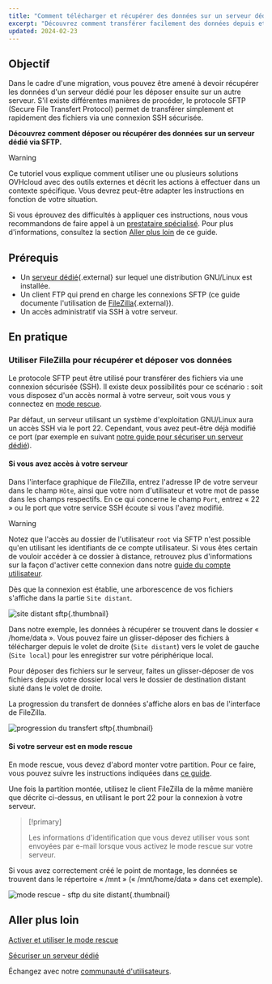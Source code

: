 ```yaml
---
title: "Comment télécharger et récupérer des données sur un serveur dédié via SFTP"
excerpt: "Découvrez comment transférer facilement des données depuis et vers votre serveur dédié"
updated: 2024-02-23
---
```


## Objectif

Dans le cadre d'une migration, vous pouvez être amené à devoir récupérer les données d'un serveur dédié pour les déposer ensuite sur un autre serveur. S'il existe différentes manières de procéder, le protocole SFTP (Secure File Transfert Protocol) permet de transférer simplement et rapidement des fichiers via une connexion SSH sécurisée.

**Découvrez comment déposer ou récupérer des données sur un serveur dédié via SFTP.**

> [!warning]
>Ce tutoriel vous explique comment utiliser une ou plusieurs solutions OVHcloud avec des outils externes et décrit les actions à effectuer dans un contexte spécifique. Vous devrez peut-être adapter les instructions en fonction de votre situation.
>
>Si vous éprouvez des difficultés à appliquer ces instructions, nous vous recommandons de faire appel à un [prestataire spécialisé](https://partner.ovhcloud.com/fr-ca/directory/). Pour plus d'informations, consultez la section [Aller plus loin](#gofurther) de ce guide.
>
## Prérequis

- Un [serveur dédié](/links/bare-metal/bare-metal){.external} sur lequel une distribution GNU/Linux est installée.
- Un client FTP qui prend en charge les connexions SFTP (ce guide documente l'utilisation de [FileZilla](https://filezilla-project.org/){.external}).
- Un accès administratif via SSH à votre serveur.

## En pratique

### Utiliser FileZilla pour récupérer et déposer vos données

Le protocole SFTP peut être utilisé pour transférer des fichiers via une connexion sécurisée (SSH). Il existe deux possibilités pour ce scénario : soit vous disposez d'un accès normal à votre serveur, soit vous vous y connectez en [mode rescue](/pages/bare_metal_cloud/dedicated_servers/rescue_mode).

Par défaut, un serveur utilisant un système d'exploitation GNU/Linux aura un accès SSH via le port 22. Cependant, vous avez peut-être déjà modifié ce port (par exemple en suivant [notre guide pour sécuriser un serveur dédié](/pages/bare_metal_cloud/dedicated_servers/securing-a-dedicated-server)).

#### **Si vous avez accès à votre serveur**

Dans l'interface graphique de FileZilla, entrez l'adresse IP de votre serveur dans le champ `Hôte`, ainsi que votre nom d'utilisateur et votre mot de passe dans les champs respectifs. En ce qui concerne le champ `Port`, entrez « 22 » ou le port que votre service SSH écoute si vous l'avez modifié.

> [!warning]
> Notez que l'accès au dossier de l'utilisateur `root` via SFTP n'est possible qu'en utilisant les identifiants de ce compte utilisateur. Si vous êtes certain de vouloir accéder à ce dossier à distance, retrouvez plus d'informations sur la façon d'activer cette connexion dans notre [guide du compte utilisateur](/pages/bare_metal_cloud/dedicated_servers/changing_root_password_linux_ds).
>

Dès que la connexion est établie, une arborescence de vos fichiers s'affiche dans la partie `Site distant`.

![site distant sftp](images/sftp_sd_01.png){.thumbnail}

Dans notre exemple, les données à récupérer se trouvent dans le dossier « /home/data ». Vous pouvez faire un glisser-déposer des fichiers à télécharger depuis le volet de droite (`Site distant`) vers le volet de gauche (`Site local`) pour les enregistrer sur votre périphérique local.

Pour déposer des fichiers sur le serveur, faites un glisser-déposer de vos fichiers depuis votre dossier local vers le dossier de destination distant siuté dans le volet de droite.

La progression du transfert de données s'affiche alors en bas de l'interface de FileZilla.

![progression du transfert sftp](images/sftp_sd_02.png){.thumbnail}

#### **Si votre serveur est en mode rescue**

En mode rescue, vous devez d'abord monter votre partition. Pour ce faire, vous pouvez suivre les instructions indiquées dans [ce guide](/pages/bare_metal_cloud/dedicated_servers/rescue_mode).

Une fois la partition montée, utilisez le client FileZilla de la même manière que décrite ci-dessus, en utilisant le port 22 pour la connexion à votre serveur.

> [!primary]
>
> Les informations d'identification que vous devez utiliser vous sont envoyées par e-mail lorsque vous activez le mode rescue sur votre serveur.
>

Si vous avez correctement créé le point de montage, les données se trouvent dans le répertoire « /mnt » (« /mnt/home/data » dans cet exemple).

![mode rescue - sftp du site distant](images/sftp_sd_03.png){.thumbnail}

## Aller plus loin

[Activer et utiliser le mode rescue](/pages/bare_metal_cloud/dedicated_servers/rescue_mode)

[Sécuriser un serveur dédié](/pages/bare_metal_cloud/dedicated_servers/securing-a-dedicated-server)

Échangez avec notre [communauté d'utilisateurs](/links/community).
